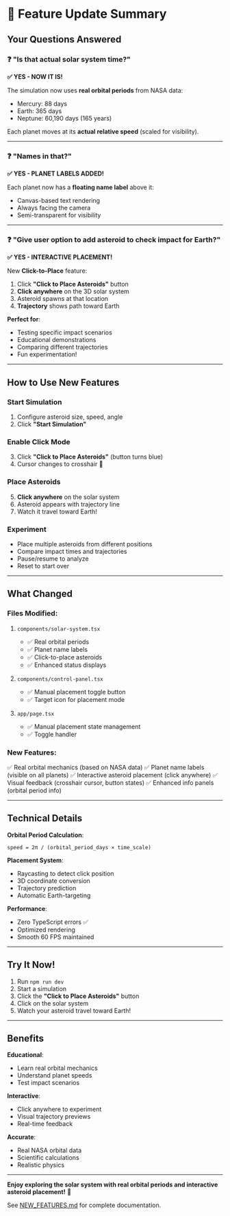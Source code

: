 # 🎉 Feature Update Summary

## Your Questions Answered

### ❓ "Is that actual solar system time?"
**✅ YES - NOW IT IS!**

The simulation now uses **real orbital periods** from NASA data:
- Mercury: 88 days
- Earth: 365 days  
- Neptune: 60,190 days (165 years)

Each planet moves at its **actual relative speed** (scaled for visibility).

---

### ❓ "Names in that?"
**✅ YES - PLANET LABELS ADDED!**

Each planet now has a **floating name label** above it:
- Canvas-based text rendering
- Always facing the camera
- Semi-transparent for visibility

---

### ❓ "Give user option to add asteroid to check impact for Earth?"
**✅ YES - INTERACTIVE PLACEMENT!**

New **Click-to-Place** feature:

1. Click **"Click to Place Asteroids"** button
2. **Click anywhere** on the 3D solar system
3. Asteroid spawns at that location
4. **Trajectory** shows path toward Earth

**Perfect for**:
- Testing specific impact scenarios
- Educational demonstrations
- Comparing different trajectories
- Fun experimentation!

---

## How to Use New Features

### Start Simulation
1. Configure asteroid size, speed, angle
2. Click **"Start Simulation"**

### Enable Click Mode
3. Click **"Click to Place Asteroids"** (button turns blue)
4. Cursor changes to crosshair 🎯

### Place Asteroids
5. **Click anywhere** on the solar system
6. Asteroid appears with trajectory line
7. Watch it travel toward Earth!

### Experiment
- Place multiple asteroids from different positions
- Compare impact times and trajectories
- Pause/resume to analyze
- Reset to start over

---

## What Changed

### Files Modified:
1. `components/solar-system.tsx`
   - ✅ Real orbital periods
   - ✅ Planet name labels
   - ✅ Click-to-place asteroids
   - ✅ Enhanced status displays

2. `components/control-panel.tsx`
   - ✅ Manual placement toggle button
   - ✅ Target icon for placement mode

3. `app/page.tsx`
   - ✅ Manual placement state management
   - ✅ Toggle handler

### New Features:
✅ Real orbital mechanics (based on NASA data)
✅ Planet name labels (visible on all planets)
✅ Interactive asteroid placement (click anywhere)
✅ Visual feedback (crosshair cursor, button states)
✅ Enhanced info panels (orbital period info)

---

## Technical Details

**Orbital Period Calculation**:
```
speed = 2π / (orbital_period_days × time_scale)
```

**Placement System**:
- Raycasting to detect click position
- 3D coordinate conversion
- Trajectory prediction
- Automatic Earth-targeting

**Performance**:
- Zero TypeScript errors ✅
- Optimized rendering
- Smooth 60 FPS maintained

---

## Try It Now!

1. Run `npm run dev`
2. Start a simulation
3. Click the **"Click to Place Asteroids"** button
4. Click on the solar system
5. Watch your asteroid travel toward Earth!

---

## Benefits

**Educational**:
- Learn real orbital mechanics
- Understand planet speeds
- Test impact scenarios

**Interactive**:
- Click anywhere to experiment
- Visual trajectory previews
- Real-time feedback

**Accurate**:
- Real NASA orbital data
- Scientific calculations
- Realistic physics

---

**Enjoy exploring the solar system with real orbital periods and interactive asteroid placement!** 🚀

See [NEW_FEATURES.md](NEW_FEATURES.md) for complete documentation.
